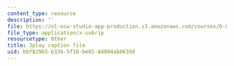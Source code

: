 ```yaml
---
content_type: resource
description: ''
file: https://ol-ocw-studio-app-production.s3.amazonaws.com/courses/6-042j-mathematics-for-computer-science-spring-2015/bbf82965b3365f18be0184094ab0639d_iDfyX8WRIyM.vtt
file_type: application/x-subrip
resourcetype: Other
title: 3play caption file
uid: bbf82965-b336-5f18-be01-84094ab0639d
---
```

